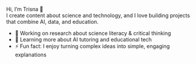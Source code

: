 Hi, I’m Trisna 👋  
I create content about science and technology, and I love building projects that combine AI, data, and education.  

- 🔭 Working on research about science literacy & critical thinking  
- 🌱 Learning more about AI tutoring and educational tech  
- ⚡ Fun fact: I enjoy turning complex ideas into simple, engaging explanations  
